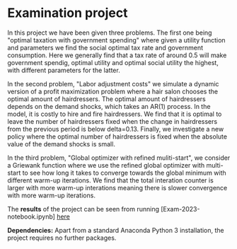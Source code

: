 # Examination project
In this project we have been given three problems. The first one being "optimal taxation with government spending" where given a utility function and parameters we find the social optimal tax rate and government consumption. Here we generally find that a tax rate of around 0.5 will make government spendig, optimal utility and optimal social utility the highest, with different parameters for the latter.

In the second problem, "Labor adjustment costs" we simulate a dynamic version of a profit maximization problem where a hair salon chooses the optimal amount of hairdressers. The optimal amount of hairdressers depends on the demand shocks, which takes an AR(1) process. In the model, it is costly to hire and fire hairdressers. We find that it is optimal to leave the number of hairdressers fixed when the change in hairdressers from the previous period is below delta=0.13. Finally, we investigate a new policy where the optimal number of hairdressers is fixed when the absolute value of the demand shocks is small. 

In the third problem, "Global optimizer with refined muliti-start", we consider a Griewank function where we use the refined global optimizer with multi-start to see how long it takes to converge towards the global minimum with different warm-up iterations. We find that the total interation counter is larger with more warm-up interations meaning there is slower convergence with more warm-up iterations.


The **results** of the project can be seen from running [Exam-2023-notebook.ipynb] [here](Exam-2023-notebook.ipynb)

**Dependencies:** Apart from a standard Anaconda Python 3 installation, the project requires no further packages.
